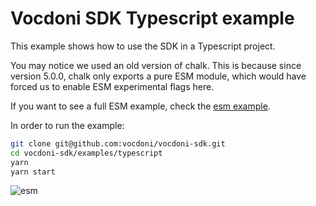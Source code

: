 Vocdoni SDK Typescript example
==============================

This example shows how to use the SDK in a Typescript project.

You may notice we used an old version of chalk. This is because since version
5.0.0, chalk only exports a pure ESM module, which would have forced us to
enable ESM experimental flags here.

If you want to see a full ESM example, check the [esm example].

In order to run the example:

~~~bash
git clone git@github.com:vocdoni/vocdoni-sdk.git
cd vocdoni-sdk/examples/typescript
yarn
yarn start
~~~

![esm]

[esm]: ../esm/esm.gif
[esm example]: ../esm
